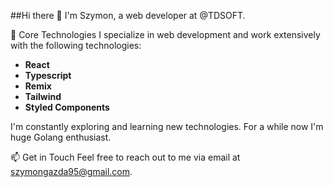 ##Hi there 👋
I'm Szymon, a web developer at @TDSOFT.

🔧 Core Technologies
I specialize in web development and work extensively with the following technologies:

- **React**
- **Typescript**
- **Remix**
- **Tailwind**
- **Styled Components**

I'm constantly exploring and learning new technologies. For a while now I'm huge Golang enthusiast.

📫 Get in Touch
Feel free to reach out to me via email at szymongazda95@gmail.com.

